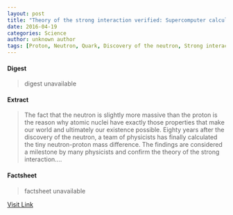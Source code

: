 ```yaml
---
layout: post
title: "Theory of the strong interaction verified: Supercomputer calculates mass difference between neutron and proton"
date: 2016-04-19
categories: Science
author: unknown author
tags: [Proton, Neutron, Quark, Discovery of the neutron, Strong interaction, Physics, Quantum chromodynamics, Forschungszentrum Jlich, Particle physics, Physical sciences, Nuclear physics, Chemistry, Physical bodies, Theoretical physics, Mechanics, Quantum mechanics, Physical universe, Featured]
---
```



#### Digest
>digest unavailable

#### Extract
>The fact that the neutron is slightly more massive than the proton is the reason why atomic nuclei have exactly those properties that make our world and ultimately our existence possible. Eighty years after the discovery of the neutron, a team of physicists has finally calculated the tiny neutron-proton mass difference. The findings are considered a milestone by many physicists and confirm the theory of the strong interaction....

#### Factsheet
>factsheet unavailable

[Visit Link](http://feeds.sciencedaily.com/~r/sciencedaily/~3/KvSyT08oPOA/150326151607.htm)


